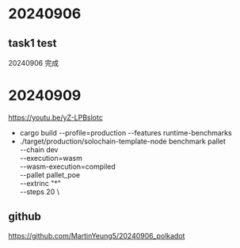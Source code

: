 # 20240906
## task1 test
20240906 完成

# 20240909
https://youtu.be/yZ-LPBslotc
* cargo build --profile=production --features runtime-benchmarks
* ./target/production/solochain-template-node benchmark pallet \
--chain dev \
--execution=wasm \
--wasm-execution=compiled \
--pallet pallet_poe \
--extrinc "*" \
--steps 20 \

## github
https://github.com/MartinYeung5/20240906_polkadot
